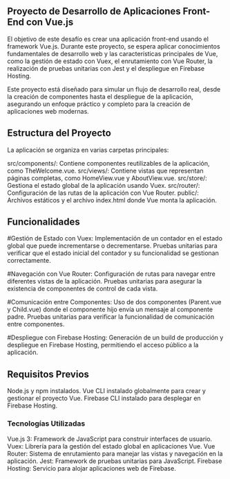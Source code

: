 ## Proyecto de Desarrollo de Aplicaciones Front-End con Vue.js

El objetivo de este desafío es crear una aplicación front-end usando el framework Vue.js. Durante este proyecto, se espera aplicar conocimientos fundamentales de desarrollo web y las características principales de Vue, como la gestión de estado con Vuex, el enrutamiento con Vue Router, la realización de pruebas unitarias con Jest y el despliegue en Firebase Hosting.

Este proyecto está diseñado para simular un flujo de desarrollo real, desde la creación de componentes hasta el despliegue de la aplicación, asegurando un enfoque práctico y completo para la creación de aplicaciones web modernas.

## Estructura del Proyecto

La aplicación se organiza en varias carpetas principales:

src/components/: Contiene componentes reutilizables de la aplicación, como TheWelcome.vue.
src/views/: Contiene vistas que representan páginas completas, como HomeView.vue y AboutView.vue.
src/store/: Gestiona el estado global de la aplicación usando Vuex.
src/router/: Configuración de las rutas de la aplicación con Vue Router.
public/: Archivos estáticos y el archivo index.html donde Vue monta la aplicación.

## Funcionalidades

#Gestión de Estado con Vuex:
Implementación de un contador en el estado global que puede incrementarse o decrementarse.
Pruebas unitarias para verificar que el estado inicial del contador y su funcionalidad se gestionan correctamente.

#Navegación con Vue Router:
Configuración de rutas para navegar entre diferentes vistas de la aplicación.
Pruebas unitarias para asegurar la existencia de componentes de control de cada vista.

#Comunicación entre Componentes:
Uso de dos componentes (Parent.vue y Child.vue) donde el componente hijo envía un mensaje al componente padre.
Pruebas unitarias para verificar la funcionalidad de comunicación entre componentes.

#Despliegue con Firebase Hosting:
Generación de un build de producción y despliegue en Firebase Hosting, permitiendo el acceso público a la aplicación.

## Requisitos Previos

Node.js y npm instalados.
Vue CLI instalado globalmente para crear y gestionar el proyecto Vue.
Firebase CLI instalado para desplegar en Firebase Hosting.

### Tecnologías Utilizadas
Vue.js 3: Framework de JavaScript para construir interfaces de usuario.
Vuex: Librería para la gestión del estado global en aplicaciones Vue.
Vue Router: Sistema de enrutamiento para manejar las vistas y navegación en la aplicación.
Jest: Framework de pruebas unitarias para JavaScript.
Firebase Hosting: Servicio para alojar aplicaciones web de Firebase.

